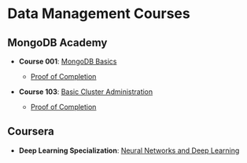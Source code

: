 # Data Management Courses

## MongoDB Academy

- **Course 001**: [MongoDB Basics](mongodb_academy/m001_mongodb_basics/index.md)
    - [Proof of Completion](http://university.mongodb.com/course_completion/9394a9de-fffb-4d85-98a0-991a41f9e3b5)

- **Course 103**: [Basic Cluster Administration](mongodb_academy/m103_basic_cluster_administration/index.md)
    - [Proof of Completion](http://university.mongodb.com/course_completion/8e66a7f0-3665-43c8-94b2-c7b48e59ab6d)

## Coursera

- **Deep Learning Specialization**: [Neural Networks and Deep Learning](deeplearning_ai/index.md)
